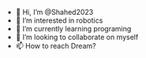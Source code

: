 - 👋 Hi, I’m @Shahed2023
- 👀 I’m interested in robotics
- 🌱 I’m currently learning programing
- 💞️ I’m looking to collaborate on myself
- 📫 How to reach Dream?


